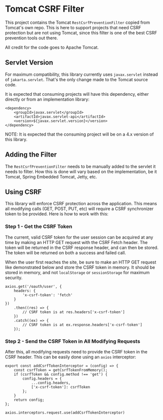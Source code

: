 # Tomcat CSRF Filter

This project contains the Tomcat `RestCsrfPreventionFilter` copied from Tomcat's own repo. This is here to support projects that need CSRF protection but are not using Tomcat, since this filter is one of the best CSRF prevention tools out there.

All credit for the code goes to Apache Tomcat.

## Servlet Version

For maximum compatibility, this library currently uses `javax.servlet` instead of `jakarta.servlet`. That's the only change made to the Tomcat source code.

It is expected that consuming projects will have this dependency, either directly or from an implementation library:

```
<dependency>
    <groupId>javax.servlet</groupId>
    <artifactId>javax.servlet-api</artifactId>
    <version>${javax.servlet.version}</version>
</dependency>
```

NOTE: It is expected that the consuming project will be on a 4.x version of this library.

## Adding the Filter

The `RestCsrfPreventionFilter` needs to be manually added to the servlet it needs to filter. How this is done will vary based on the implementation, be it Tomcat, Spring Embedded Tomcat, Jetty, etc.

## Using CSRF

This library will enforce CSRF protection across the application. This means all modifying calls (GET, POST, PUT, etc) will require a CSRF synchronizer token to be provided. Here is how to work with this:

### Step 1 - Get the CSRF Token

The current, valid CSRF token for the user session can be acquired at any time by making an HTTP GET request with the CSRF Fetch header. The token will be returned in the CSRF response header, and can then be stored. The token will be returned on both a success and failed call.

When the user first reaches the site, be sure to make an HTTP GET request like demonstrated below and store the CSRF token in memory. It should be stored in memory, and not `localStorage` or `sessionStorage` for maximum security.

```
axios.get('/oauth/user', {
    headers: {
        'x-csrf-token': 'fetch'
    }
})
    .then((res) => {
        // CSRF token is at res.headers['x-csrf-token']
    })
    .catch((ex) => {
        // CSRF token is at ex.response.headers['x-csrf-token']
    });
```

### Step 2 - Send the CSRF Token in All Modifying Requests

After this, all modifying requests need to provide the CSRF token in the CSRF header. This can be easily done using an `axios` interceptor:

```
export const addCsrfTokenInterceptor = (config) => {
    const csrfToken = getCsrfTokenFromMemory();
    if (csrfToken && config.method !== 'get') {
        config.headers = {
            ...config.headers,
            ['x-csrf-token']: csrfToken
        };
    }
    return config;
};

axios.interceptors.request.use(addCsrfTokenInterceptor)
```